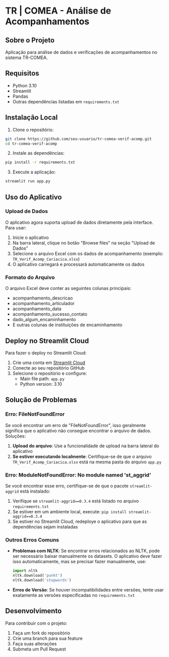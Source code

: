 # TR | COMEA - Análise de Acompanhamentos

## Sobre o Projeto
Aplicação para análise de dados e verificações de acompanhamentos no sistema TR-COMEA.

## Requisitos
- Python 3.10
- Streamlit
- Pandas
- Outras dependências listadas em `requirements.txt`

## Instalação Local

1. Clone o repositório:
```bash
git clone https://github.com/seu-usuario/tr-comea-verif-acomp.git
cd tr-comea-verif-acomp
```

2. Instale as dependências:
```bash
pip install -r requirements.txt
```

3. Execute a aplicação:
```bash
streamlit run app.py
```

## Uso do Aplicativo

### Upload de Dados
O aplicativo agora suporta upload de dados diretamente pela interface. Para usar:

1. Inicie o aplicativo
2. Na barra lateral, clique no botão "Browse files" na seção "Upload de Dados"
3. Selecione o arquivo Excel com os dados de acompanhamento (exemplo: `TR_Verif_Acomp_Cariacica.xlsx`)
4. O aplicativo carregará e processará automaticamente os dados

### Formato do Arquivo
O arquivo Excel deve conter as seguintes colunas principais:
- acompanhamento_descricao
- acompanhamento_articulador
- acompanhamento_data
- acompanhamento_sucesso_contato
- dado_algum_encaminhamento
- E outras colunas de instituições de encaminhamento

## Deploy no Streamlit Cloud

Para fazer o deploy no Streamlit Cloud:

1. Crie uma conta em [Streamlit Cloud](https://share.streamlit.io/)
2. Conecte ao seu repositório GitHub
3. Selecione o repositório e configure:
   - Main file path: `app.py`
   - Python version: 3.10

## Solução de Problemas

### Erro: FileNotFoundError

Se você encontrar um erro de "FileNotFoundError", isso geralmente significa que o aplicativo não consegue encontrar o arquivo de dados. Soluções:

1. **Upload do arquivo**: Use a funcionalidade de upload na barra lateral do aplicativo
2. **Se estiver executando localmente**: Certifique-se de que o arquivo `TR_Verif_Acomp_Cariacica.xlsx` está na mesma pasta do arquivo `app.py`

### Erro: ModuleNotFoundError: No module named 'st_aggrid'

Se você encontrar esse erro, certifique-se de que o pacote `streamlit-aggrid` está instalado:

1. Verifique se `streamlit-aggrid==0.3.4` está listado no arquivo `requirements.txt`
2. Se estiver em um ambiente local, execute: `pip install streamlit-aggrid==0.3.4`
3. Se estiver no Streamlit Cloud, redeploye o aplicativo para que as dependências sejam instaladas

### Outros Erros Comuns

- **Problemas com NLTK**: Se encontrar erros relacionados ao NLTK, pode ser necessário baixar manualmente os datasets. O aplicativo deve fazer isso automaticamente, mas se precisar fazer manualmente, use:
  ```python
  import nltk
  nltk.download('punkt')
  nltk.download('stopwords')
  ```

- **Erros de Versão**: Se houver incompatibilidades entre versões, tente usar exatamente as versões especificadas no `requirements.txt`

## Desenvolvimento

Para contribuir com o projeto:

1. Faça um fork do repositório
2. Crie uma branch para sua feature
3. Faça suas alterações
4. Submeta um Pull Request
 
